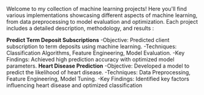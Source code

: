 Welcome to my collection of machine learning projects! Here you'll find various implementations showcasing different aspects of machine learning, from data preprocessing to model evaluation and optimization. Each project includes a detailed description, methodology, and results :

**Predict Term Deposit Subscriptions**
-Objective: Predicted client subscription to term deposits using machine learning.
-Techniques: Classification Algorithms, Feature Engineering, Model Evaluation.
-Key Findings: Achieved high prediction accuracy with optimized model parameters.
**Heart Disease Prediction**
-Objective: Developed a model to predict the likelihood of heart disease.
-Techniques: Data Preprocessing, Feature Engineering, Model Tuning.
-Key Findings: Identified key factors influencing heart disease and optimized classification 
